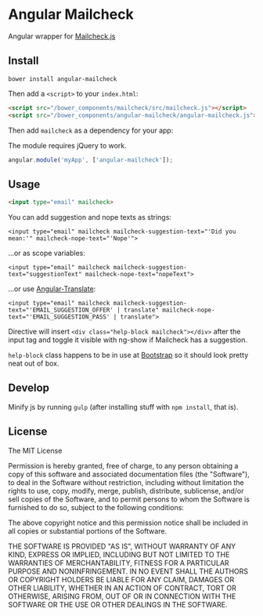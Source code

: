 # Angular Mailcheck

Angular wrapper for [Mailcheck.js](https://github.com/mailcheck/mailcheck/)

## Install

```shell
bower install angular-mailcheck
```

Then add a `<script>` to your `index.html`:

```html
<script src="/bower_components/mailcheck/src/mailcheck.js"></script>
<script src="/bower_components/angular-mailcheck/angular-mailcheck.js"></script>
```

Then add `mailcheck` as a dependency for your app:

The module requires jQuery to work.

```javascript
angular.module('myApp', ['angular-mailcheck']);
```

## Usage

```html
<input type="email" mailcheck>
```

You can add suggestion and nope texts as strings:

```
<input type="email" mailcheck mailcheck-suggestion-text="'Did you mean:'" mailcheck-nope-text="'Nope'">
```

...or as scope variables:

```
<input type="email" mailcheck mailcheck-suggestion-text="suggestionText" mailcheck-nope-text="nopeText">
```

...or use [Angular-Translate](https://angular-translate.github.io/):

```
<input type="email" mailcheck mailcheck-suggestion-text="'EMAIL_SUGGESTION_OFFER' | translate" mailcheck-nope-text="'EMAIL_SUGGESTION_PASS' | translate">
```

Directive will insert `<div class="help-block mailcheck"></div>` after the input tag and toggle it visible with ng-show if Mailcheck has a suggestion.

`help-block` class happens to be in use at [Bootstrap](http://getbootstrap.com/css/#forms) so it should look pretty neat out of box.

## Develop

Minify js by running `gulp` (after installing stuff with `npm install`, that is).

## License

The MIT License

Permission is hereby granted, free of charge, to any person obtaining a copy
of this software and associated documentation files (the "Software"), to deal
in the Software without restriction, including without limitation the rights
to use, copy, modify, merge, publish, distribute, sublicense, and/or sell
copies of the Software, and to permit persons to whom the Software is
furnished to do so, subject to the following conditions:

The above copyright notice and this permission notice shall be included in
all copies or substantial portions of the Software.

THE SOFTWARE IS PROVIDED "AS IS", WITHOUT WARRANTY OF ANY KIND, EXPRESS OR
IMPLIED, INCLUDING BUT NOT LIMITED TO THE WARRANTIES OF MERCHANTABILITY,
FITNESS FOR A PARTICULAR PURPOSE AND NONINFRINGEMENT. IN NO EVENT SHALL THE
AUTHORS OR COPYRIGHT HOLDERS BE LIABLE FOR ANY CLAIM, DAMAGES OR OTHER
LIABILITY, WHETHER IN AN ACTION OF CONTRACT, TORT OR OTHERWISE, ARISING FROM,
OUT OF OR IN CONNECTION WITH THE SOFTWARE OR THE USE OR OTHER DEALINGS IN
THE SOFTWARE.
